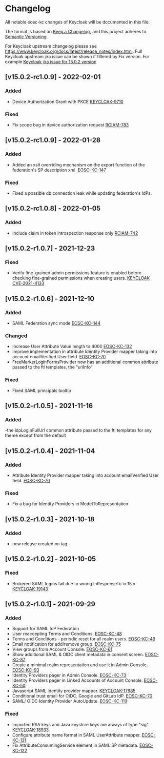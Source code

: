 # Changelog
All notable eosc-kc changes of Keycloak will be documented in this file.

The format is based on [Keep a Changelog](https://keepachangelog.com/en/1.0.0/),
and this project adheres to [Semantic Versioning](https://semver.org/spec/v2.0.0.html).

For Keycloak upstream changelog please see https://www.keycloak.org/docs/latest/release_notes/index.html.
Full Keycloak upstream jira issue can be shown if filtered by Fix version. For example [Keycloak jira issue for 15.0.2 version](https://issues.redhat.com/browse/KEYCLOAK-19161?jql=project%20%3D%20keycloak%20and%20fixVersion%20%3D%2015.0.2)

## [v15.0.2-rc1.0.9] - 2022-02-01
### Added
- Device Authorization Grant with PKCE [KEYCLOAK-9710](https://github.com/keycloak/keycloak/issues/9710)
### Fixed
- Fix scope bug in device authorization request [RCIAM-783](https://jira.argo.grnet.gr/browse/RCIAM-783)

## [v15.0.2-rc1.0.9] - 2022-01-28
### Added
- Added an xslt overriding mechanism on the export function of the federation's SP description xml. [EOSC-KC-147](https://github.com/eosc-kc/keycloak/issues/147)
### Fixed
- Fixed a possible db connection leak while updating federation's IdPs.

## [v15.0.2-rc1.0.8] - 2022-01-05
### Added
- Include claim in token introspection response only [RCIAM-742](https://jira.argo.grnet.gr/browse/RCIAM-742)

## [v15.0.2-r1.0.7] - 2021-12-23
### Fixed
- Verify fine-grained admin permissions feature is enabled before checking fine-grained permissions when creating users. [KEYCLOAK CVE-2021-4133](https://www.keycloak.org/2021/12/cve.html)

## [v15.0.2-r1.0.6] - 2021-12-10
### Added
- SAML Federation sync mode [EOSC-KC-144](https://github.com/eosc-kc/keycloak/issues/144)

### Changed
- Increase User Attribute Value length to 4000 [EOSC-KC-132](https://github.com/eosc-kc/keycloak/issues/132)
- Improve implementation in attribute Identity Provider mapper taking into account emailVerified User field. [EOSC-KC-70](https://github.com/eosc-kc/keycloak/issues/70)
- FreeMarkerLoginFormsProvider now has an additional common attribute passed to the ftl templates, the "uriInfo"

### Fixed
- Fixed SAML principals tooltip

## [v15.0.2-r1.0.5] - 2021-11-16
### Added
-the idpLoginFullUrl common attribute passed to the ftl templates for any theme except from the default

## [v15.0.2-r1.0.4] - 2021-11-04
### Added
- Attribute Identity Provider mapper taking into account emailVerified User field. [EOSC-KC-70](https://github.com/eosc-kc/keycloak/issues/70)

### Fixed
- Fix a bug for Identity Providers in ModelToRepresentation

## [v15.0.2-r1.0.3] - 2021-10-18
### Added
- new release created on tag

## [v15.0.2-r1.0.2] - 2021-10-05
### Fixed
- Brokered SAML logins fail due to wrong InResponseTo in 15.x. [KEYCLOAK-19143](https://issues.redhat.com/browse/KEYCLOAK-19143)

## [v15.0.2-r1.0.1] - 2021-09-29
### Added
- Support for SAML IdP Federation
- User reaccepting Terms and Conditions. [EOSC-KC-48](https://github.com/eosc-kc/keycloak/issues/48)
- Terms and Conditions - periodic reset for all realm users. [EOSC-KC-49](https://github.com/eosc-kc/keycloak/issues/49)
- Email notification for add/remove group. [EOSC-KC-75](https://github.com/eosc-kc/keycloak/issues/75)
- View groups from Account Console. [EOSC-KC-61](https://github.com/eosc-kc/keycloak/issues/61)
- Show additional SAML & OIDC client metadata in consent screen. [EOSC-KC-87](https://github.com/eosc-kc/keycloak/issues/87)
- Create a minimal realm representation and use it in Admin Console. [EOSC-KC-93](https://github.com/eosc-kc/keycloak/issues/93)
- Identity Providers pager in Admin Console. [EOSC-KC-73](https://github.com/eosc-kc/keycloak/issues/73)
- Identity Providers pager in Linked Accounts of Account Console. [EOSC-KC-50](https://github.com/eosc-kc/keycloak/issues/50)
- Javascript SAML identity provider mapper. [KEYCLOAK-17685](https://issues.redhat.com/browse/KEYCLOAK-17685)
- Conditional trust email for OIDC, Google and GitLab IdP. [EOSC-KC-70](https://github.com/eosc-kc/keycloak/issues/70)
- SAML/ OIDC Identity Provider AutoUpdate. [EOSC-KC-119](https://github.com/eosc-kc/keycloak/issues/119)

### Fixed
- Imported RSA keys and Java keystore keys are always of type "sig". [KEYCLOAK-18933](https://issues.redhat.com/browse/KEYCLOAK-18933)
- Configure attribute name format in SAML UserAttribute mapper. [EOSC-KC-121](https://github.com/eosc-kc/keycloak/issues/121)
- Fix AttributeConsumingService element in SAML SP metadata. [EOSC-KC-122](https://github.com/eosc-kc/keycloak/issues/122)
